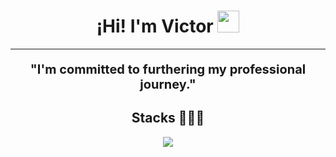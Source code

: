 
<h1 align="center">¡Hi! I'm Victor <img src="https://media.giphy.com/media/hvRJCLFzcasrR4ia7z/giphy.gif" width="35"></h1>


---

<p align="center" style="font-size: 20px;"><b>"I'm committed to furthering my professional journey."</b></p>

<h2 align="center">Stacks 👨🏻‍💻</h2>
<p align="center">
  <a href="https://skillicons.dev">
    <img src="https://skillicons.dev/icons?i=c,css,java,php,py,html,js,mysql,sqlite,tailwind,bootstrap,flask,eclipse,vscode" />
  </a>
</p>
